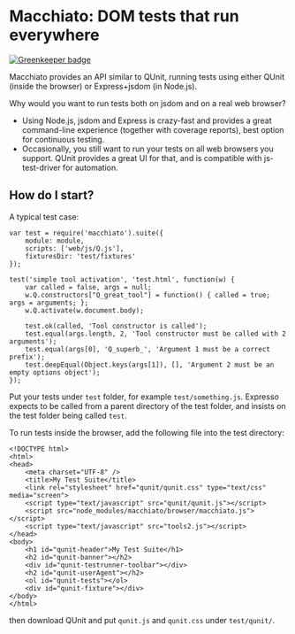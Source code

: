 Macchiato: DOM tests that run everywhere
========================================

[![Greenkeeper badge](https://badges.greenkeeper.io/andreyvit/macchiato.svg)](https://greenkeeper.io/)

Macchiato provides an API similar to QUnit, running tests using either QUnit (inside the browser) or Express+jsdom (in Node.js).

Why would you want to run tests both on jsdom and on a real web browser?

* Using Node.js, jsdom and Express is crazy-fast and provides a great command-line experience (together with coverage reports), best option for continuous testing.
* Occasionally, you still want to run your tests on all web browsers you support. QUnit provides a great UI for that, and is compatible with js-test-driver for automation.


How do I start?
---------------

A typical test case:

    var test = require('macchiato').suite({
        module: module,
        scripts: ['web/js/Q.js'],
        fixturesDir: 'test/fixtures'
    });

    test('simple tool activation', 'test.html', function(w) {
        var called = false, args = null;
        w.Q.constructors["Q_great_tool"] = function() { called = true; args = arguments; };
        w.Q.activate(w.document.body);

        test.ok(called, 'Tool constructor is called');
        test.equal(args.length, 2, 'Tool constructor must be called with 2 arguments');
        test.equal(args[0], 'Q_superb_', 'Argument 1 must be a correct prefix');
        test.deepEqual(Object.keys(args[1]), [], 'Argument 2 must be an empty options object');
    });

Put your tests under `test` folder, for example `test/something.js`. Expresso expects to be called from a parent directory of the test folder, and insists on the test folder being called `test`.

To run tests inside the browser, add the following file into the test directory:

    <!DOCTYPE html>
    <html>
    <head>
        <meta charset="UTF-8" />
        <title>My Test Suite</title>
        <link rel="stylesheet" href="qunit/qunit.css" type="text/css" media="screen">
        <script type="text/javascript" src="qunit/qunit.js"></script>
        <script src="node_modules/macchiato/browser/macchiato.js"></script>
        <script type="text/javascript" src="tools2.js"></script>
    </head>
    <body>
        <h1 id="qunit-header">My Test Suite</h1>
        <h2 id="qunit-banner"></h2>
        <div id="qunit-testrunner-toolbar"></div>
        <h2 id="qunit-userAgent"></h2>
        <ol id="qunit-tests"></ol>
        <div id="qunit-fixture"></div>
    </body>
    </html>

then download QUnit and put `qunit.js` and `qunit.css` under `test/qunit/`.
